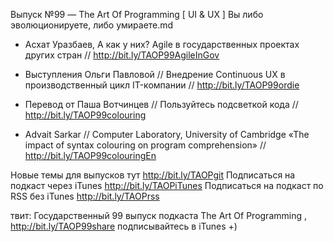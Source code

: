 Выпуск №99 — The Art Of Programming [ UI & UX ] Вы либо эволюционируете, либо умираете.md

+ Асхат Уразбаев, А как у них? Agile в государственных проектах других стран // http://bit.ly/TAOP99AgileInGov

+ Выступления Ольги Павловой // Внедрение Continuous UX в производственный цикл IT-компании // http://bit.ly/TAOP99ordie

+ Перевод от Паша Вотчинцев // Пользуйтесь подсветкой кода // http://bit.ly/TAOP99colouring 
+ Advait Sarkar // Computer Laboratory, University of Cambridge «The impact of syntax colouring on program comprehension» // http://bit.ly/TAOP99colouringEn

Новые темы для выпусков тут http://bit.ly/TAOPgit
Подписаться на подкаст через iTunes http://bit.ly/TAOPiTunes
Подписаться на подкаст по RSS без iTunes http://bit.ly/TAOPrss

твит: 
Государственный 99 выпуск подкаста The Art Of Programming , http://bit.ly/TAOP99share подписывайтесь в iTunes +)